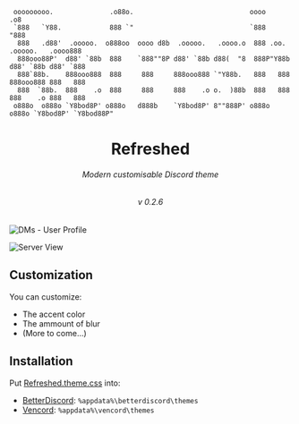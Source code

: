 ```
 ooooooooo.              .o88o.                             oooo                        .o8  
 `888   `Y88.            888 `"                             `888                       "888  
  888   .d88'  .ooooo.  o888oo  oooo d8b  .ooooo.   .oooo.o  888 .oo.    .ooooo.   .oooo888  
  888ooo88P'  d88' `88b  888    `888""8P d88' `88b d88(  "8  888P"Y88b  d88' `88b d88' `888  
  888`88b.    888ooo888  888     888     888ooo888 `"Y88b.   888   888  888ooo888 888   888  
  888  `88b.  888    .o  888     888     888    .o o.  )88b  888   888  888    .o 888   888  
 o888o  o888o `Y8bod8P' o888o   d888b    `Y8bod8P' 8""888P' o888o o888o `Y8bod8P' `Y8bod88P"
```

<div align="center">

# Refreshed
###### Modern customisable Discord theme
###### v 0.2.6

</div>

![DMs - User Profile](https://i.ibb.co/84MJyMFg/Version0-2-6-dm.png)

![Server View](https://i.ibb.co/VccKvhH4/Version0-2-6-server.png)

## Customization

You can customize:

- The accent color
- The ammount of blur
- (More to come...)

## Installation

Put [Refreshed.theme.css](https://raw.githubusercontent.com/baikil/Refreshed/refs/heads/main/Refreshed.theme.css) into:

- [BetterDiscord](https://betterdiscord.app/): `%appdata%\betterdiscord\themes`
- [Vencord](https://vencord.dev/download/): `%appdata%\vencord\themes`
